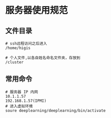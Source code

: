 # 服务器使用规范

## 文件目录

```
# ssh远程访问之后进入
/home/higis

# 个人文件,以各自姓名命名文件夹，存放到
/cluster 

```

## 常用命令

```
# 服务器 IP 内网
10.1.1.57
192.168.1.57(IPMI)
# 进入虚拟环境
soure deeplearning/deeplearning/bin/activate
```


